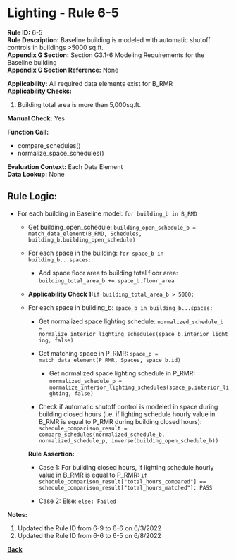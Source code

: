 
# Lighting - Rule 6-5

**Rule ID:** 6-5  
**Rule Description:** Baseline building is modeled with automatic shutoff controls in buildings >5000 sq.ft.  
**Appendix G Section:** Section G3.1-6 Modeling Requirements for the Baseline building  
**Appendix G Section Reference:**  None  

**Applicability:** All required data elements exist for B_RMR  
**Applicability Checks:**  

  1. Building total area is more than 5,000sq.ft.  

**Manual Check:** Yes  

**Function Call:**  

  - compare_schedules()
  - normalize_space_schedules()

**Evaluation Context:** Each Data Element  
**Data Lookup:** None  

## Rule Logic:
- For each building in Baseline model: `for building_b in B_RMD`
  - Get building_open_schedule: `building_open_schedule_b = match_data_element(B_RMD, Schedules, building_b.building_open_schedule)`
  - For each space in the building: `for space_b in building_b...spaces:`
    - Add space floor area to building total floor area: `building_total_area_b += space_b.floor_area`  

  - **Applicability Check 1:**`if building_total_area_b > 5000:`  

  - For each space in building_b: `space_b in building_b...spaces:`  

    - Get normalized space lighting schedule: `normalized_schedule_b = normalize_interior_lighting_schedules(space_b.interior_lighting, false)`  

    - Get matching space in P_RMR: `space_p = match_data_element(P_RMR, Spaces, space_b.id)`  

      - Get normalized space lighting schedule in P_RMR: `normalized_schedule_p = normalize_interior_lighting_schedules(space_p.interior_lighting, false)`

    - Check if automatic shutoff control is modeled in space during building closed hours (i.e. if lighting schedule hourly value in B_RMR is equal to P_RMR during building closed hours): `schedule_comparison_result = compare_schedules(normalized_schedule_b, normalized_schedule_p, inverse(building_open_schedule_b))`  

    **Rule Assertion:**

    - Case 1: For building closed hours, if lighting schedule hourly value in B_RMR is equal to P_RMR: `if schedule_comparison_result["total_hours_compared"] == schedule_comparison_result["total_hours_matched"]: PASS`  

    - Case 2: Else: `else: Failed`  


**Notes:**
  1. Updated the Rule ID from 6-9 to 6-6 on 6/3/2022
  2. Updated the Rule ID from 6-6 to 6-5 on 6/8/2022

**[Back](../_toc.md)**
